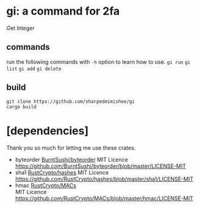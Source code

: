 # gi: a command for 2fa
*G*et *I*nteger

## commands
run the following commands with `-h` option to learn how to use.
`gi run` `gi list` `gi add` `gi delete`
## build
```
git clone https://github.com/sharpedmimishee/gi
cargo build
```


# [dependencies]
Thank you so much for letting me use these crates.
- byteorder
[BurntSushi/byteorder](https://github.com/BurntSushi/byteorder)
MIT Licence https://github.com/BurntSushi/byteorder/blob/master/LICENSE-MIT
- sha1
[RustCrypto/hashes](https://github.com/RustCrypto/hashes/tree/master/sha1)
MIT Licence https://github.com/RustCrypto/hashes/blob/master/sha1/LICENSE-MIT  
- hmac
[RustCrypto/MACs](https://github.com/RustCrypto/MACs/tree/master/hmac)  
MIT Licence https://github.com/RustCrypto/MACs/blob/master/hmac/LICENSE-MIT  
